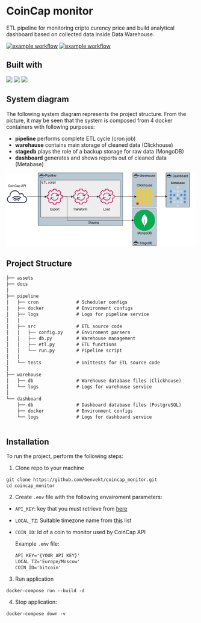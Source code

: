 
# CoinCap monitor 

ETL pipeline for monitoring cripto curency price and build analytical dashboard based on collected data inside Data Warehouse.


[![example workflow](https://img.shields.io/github/workflow/status/Genvekt/coincap_monitor/flake8_and_mypy?label=code%20quality&logo=github&style=for-the-badge)](https://github.com/Genvekt/coincap_monitor/actions/workflows/flake8_and_mypy.yml)
[![example workflow](https://img.shields.io/github/workflow/status/Genvekt/coincap_monitor/Tests?label=tests&logo=github&style=for-the-badge)](https://github.com/Genvekt/coincap_monitor/actions/workflows/tests.yml)

## Built with
![](https://img.shields.io/github/pipenv/locked/python-version/Genvekt/coincap_monitor)
![](https://img.shields.io/badge/Docker-20.10.7-blue)
![](https://img.shields.io/badge/docker_compose-1.29.2-blue)


## System diagram
The following system diagram represents the project structure. From the picture, it may be seen that the system is composed from 4 docker containers with following purposes:
- **pipeline** performs complete ETL cycle (cron job)
- **warehause** contains main storage of cleaned data (Clickhouse)
- **stagedb** plays the role of a backup storage for raw data (MongoDB)
- **dashboard** generates and shows reports out of cleaned data (Metabase)

![system design](https://github.com/Genvekt/coincap_monitor/blob/main/assets/coincap_monitor.png)

## Project Structure

```
├── assets
├── docs
│
├── pipeline
│   ├── cron              # Scheduler configs
│   ├── docker            # Environment configs
│   ├── logs              # Logs for pipeline service
│   │
│   ├── src               # ETL source code
│   │   ├── config.py     # Enviroment parsers
│   │   ├── db.py         # Warehouse management
│   │   ├── etl.py        # ETL functions
│   │   └── run.py        # Pipeline script
│   │
│   └── tests             # Unittests for ETL source code
│
├── warehouse
│   ├── db                # Warehouse database files (Clickhouse)
│   └── logs              # Logs for warehouse service
│
└── dashboard
    ├── db                # Dashboard database files (PostgreSQL)
    ├── docker            # Environment configs
    └── logs              # Logs for dashboard service


```

## Installation

To run the project, perform the following steps:
1. Clone repo to your machine
```
git clone https://github.com/Genvekt/coincap_monitor.git
cd coincap_monitor
```
2. Create `.env` file with the following envairoment parameters:
- `API_KEY`: key that you must retrieve from [here](https://coincap.io/api-key)
- `LOCAL_TZ`: Suitable timezone name from [this](https://gist.github.com/heyalexej/8bf688fd67d7199be4a1682b3eec7568) list
- `COIN_ID`: Id of a coin to monitor used by CoinCap API

    Example `.env` file:

    ```
    API_KEY='{YOUR_API_KEY}'
    LOCAL_TZ='Europe/Moscow'
    COIN_ID='bitcoin'
    ```
3. Run application
```
docker-compose run --build -d
```
4. Stop application:
```
docker-compose down -v
```